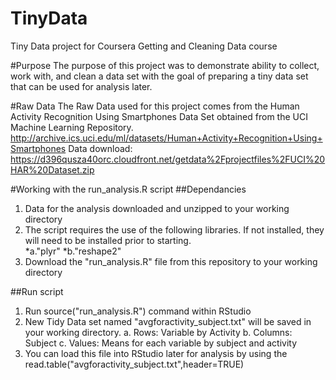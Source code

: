 TinyData
========
Tiny Data project for Coursera Getting and Cleaning Data course

#Purpose
The purpose of this project was to demonstrate ability to collect, work with, and clean a data set with the goal of preparing a tiny data set that can be used for analysis later.

#Raw Data
The Raw Data used for this project comes from the Human Activity Recognition Using Smartphones Data Set obtained from the UCI Machine Learning Repository.
http://archive.ics.uci.edu/ml/datasets/Human+Activity+Recognition+Using+Smartphones
Data download: https://d396qusza40orc.cloudfront.net/getdata%2Fprojectfiles%2FUCI%20HAR%20Dataset.zip

#Working with the run_analysis.R script
##Dependancies
1.	Data for the analysis downloaded and unzipped to your working directory
2.	The script requires the use of the following libraries. If not installed, they will need to be installed prior to starting.  
*a."plyr"
*b."reshape2"
3.	Download the "run_analysis.R" file from this repository to your working directory

##Run script
1.	Run source("run_analysis.R") command within RStudio
2.	New Tidy Data set named "avgforactivity_subject.txt" will be saved in your working directory.
  a.	Rows:  Variable by Activity
  b.	Columns: Subject
  c.	Values: Means for each variable by subject and activity
3.	You can load this file into RStudio later for analysis by using the read.table("avgforactivity_subject.txt",header=TRUE)
